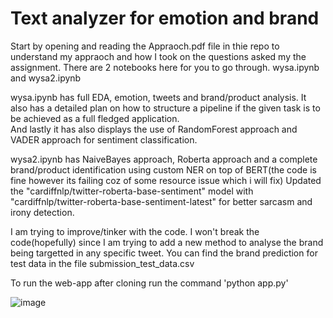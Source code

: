 # Text analyzer for emotion and brand

Start by opening and reading the Appraoch.pdf file in thie repo to understand my appraoch and how I took on the questions asked my the assignment.
There are 2 notebooks here for you to go through. wysa.ipynb and wysa2.ipynb

wysa.ipynb has full EDA, emotion, tweets and brand/product analysis. It also has a detailed plan on how to structure a pipeline if the given task is to be achieved as a full fledged application.\
And lastly it has also displays the use of RandomForest approach and VADER approach for sentiment classification.

wysa2.ipynb has NaiveBayes approach, Roberta approach and a complete brand/product identification using custom NER on top of BERT(the code is fine however its failing coz of some resource issue which i will fix)
Updated the "cardiffnlp/twitter-roberta-base-sentiment" model with "cardiffnlp/twitter-roberta-base-sentiment-latest" for better sarcasm and irony detection.

I am trying to improve/tinker with the code. I won't break the code(hopefully) since I am trying to add a new method to analyse the brand being targetted in any specific tweet.
You can find the brand prediction for test data in the file submission_test_data.csv

To run the web-app after cloning run the command 'python app.py'

![image](https://github.com/rohan-patnaik/sentiment-analysis-using-VADER/assets/22250758/30e2fde2-ff0c-4e1a-ada3-a234d1ab9e45)

